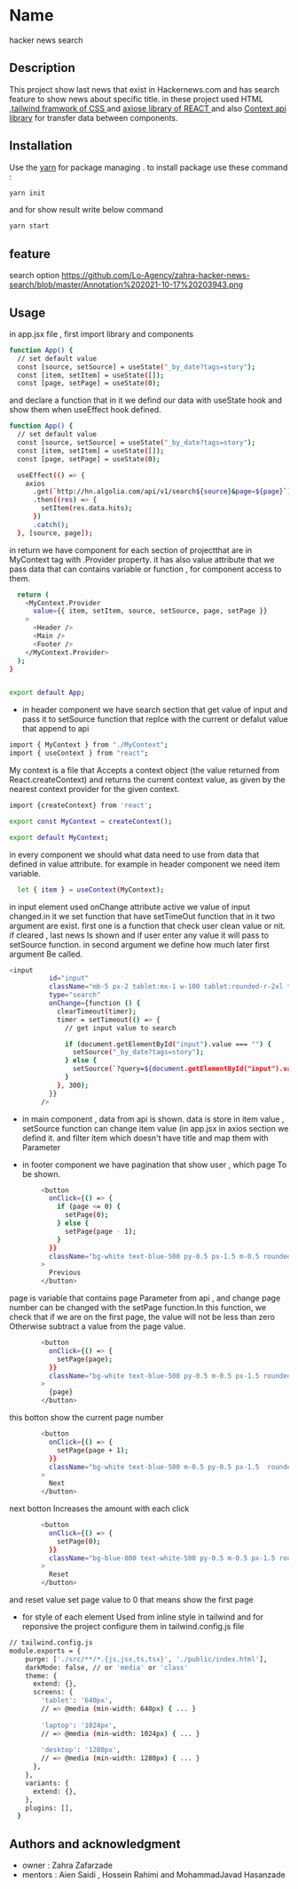 # Name
hacker news search

## Description
This project show last news that exist in Hackernews.com and has search feature to show news about specific title. 
in these project used HTML ,[tailwind framwork of CSS ](https://github.com/tailwindlabs/tailwindcss) and [axiose library of REACT ](https://github.com/axios/axios#readme) and also [Context api library](https://reactjs.org/docs/hooks-reference.html) for transfer data between components.



## Installation

Use the [yarn](https://classic.yarnpkg.com/lang/en/docs/install/#windows-stable) for package managing . to install package use these command :

```bash
yarn init
```
and for show result write below command
```bash
yarn start
```
## feature
search option
https://github.com/Lo-Agency/zahra-hacker-news-search/blob/master/Annotation%202021-10-17%20203943.png
## Usage
in app.jsx file , first import library and components
```bash
function App() {
  // set default value
  const [source, setSource] = useState("_by_date?tags=story");
  const [item, setItem] = useState([]);
  const [page, setPage] = useState(0);
```
and declare a function that in it we defind our data with useState hook and show them when useEffect hook defined.
```bash
function App() {
  // set default value
  const [source, setSource] = useState("_by_date?tags=story");
  const [item, setItem] = useState([]);
  const [page, setPage] = useState(0);

  useEffect(() => {
    axios
      .get(`http://hn.algolia.com/api/v1/search${source}&page=${page}`)
      .then((res) => {
        setItem(res.data.hits);
      })
      .catch();
  }, [source, page]);

```
in return we have component for each section of projectthat are in MyContext tag with .Provider property. it has also value attribute that we pass data that can contains variable or function , for component access to them.
```bash
  return (
    <MyContext.Provider 
      value={{ item, setItem, source, setSource, page, setPage }}
    >
      <Header />
      <Main />
      <Footer />
    </MyContext.Provider>
  );
}


export default App;
```

- in header component we have search section that get value of input and pass it to setSource function that replce with the current or defalut value that append to api

```bash
import { MyContext } from "./MyContext";
import { useContext } from "react";
```
My context is a file that Accepts a context object (the value returned from React.createContext) and returns the current context value, as given by the nearest context provider for the given context.
```bash
import {createContext} from 'react';

export const MyContext = createContext();

export default MyContext;
```
in every component we should what data need to use from data that defined in value attribute.
for example in header component we need item variable.
```bash
  let { item } = useContext(MyContext);
```
in input element used onChange attribute active we value of input changed.in it we set function that have setTimeOut function that in it two argument are exist. first one is a function that check user clean value or nit. if cleared , last news Is shown and if user enter any value it will pass to setSource function. in second argument we define how much later first argument Be called.
```bash
<input
          id="input"
          className="mb-5 px-2 tablet:mx-1 w-100 tablet:rounded-r-2xl text-blue-500 font-bold border-blue-500 outline-none h-12 box-border rounded-br-2xl"
          type="search"
          onChange={function () {
            clearTimeout(timer);
            timer = setTimeout(() => {
              // get input value to search

              if (document.getElementById("input").value === "") {
                setSource("_by_date?tags=story");
              } else {
                setSource(`?query=${document.getElementById("input").value}`);
              }
            }, 300);
          }}
        />
```
- in main component , data from api is shown. data is store in item value , setSource function can change item value (in app.jsx in axios section we defind it. and filter item which doesn't have title and map them with Parameter

- in footer component we have pagination that show user , which page To be shown.
```bash
        <button
          onClick={() => {
            if (page <= 0) {
              setPage(0);
            } else {
              setPage(page - 1);
            }
          }}
          className="bg-white text-blue-500 py-0.5 px-1.5 m-0.5 rounded shadow-2xl"
        >
          Previous
        </button>
```
page is variable that contains page Parameter from  api , and change page number can be changed with the setPage function.In this function, we check that if we are on the first page, the value will not be less than zero Otherwise subtract a value from the page value.
```bash
        <button
          onClick={() => {
            setPage(page);
          }}
          className="bg-white text-blue-500 py-0.5 m-0.5 px-1.5 rounded shadow-2xl"
        >
          {page}
        </button>
```
this botton show the current page number
```bash
        <button
          onClick={() => {
            setPage(page + 1);
          }}
          className="bg-white text-blue-500 m-0.5 py-0.5 px-1.5  rounded shadow-2xl"
        >
          Next
        </button>
```
next botton Increases the amount with each click
```bash
        <button
          onClick={() => {
            setPage(0);
          }}
          className="bg-blue-800 text-white-500 py-0.5 m-0.5 px-1.5 rounded shadow-2xl hover:bg-white hover:text-blue-500"
        >
          Reset
        </button>
```
and reset value set page value to 0 that means show the first page
- for style of each element Used from inline style in tailwind and for reponsive the project configure  them in tailwind.config.js file
```bash
// tailwind.config.js
module.exports = {
    purge: ['./src/**/*.{js,jsx,ts,tsx}', './public/index.html'],
    darkMode: false, // or 'media' or 'class'
    theme: {
      extend: {},
      screens: {
        'tablet': '640px',
        // => @media (min-width: 640px) { ... }
  
        'laptop': '1024px',
        // => @media (min-width: 1024px) { ... }
  
        'desktop': '1280px',
        // => @media (min-width: 1280px) { ... }
      },
    },
    variants: {
      extend: {},
    },
    plugins: [],
  }
```
## Authors and acknowledgment
- owner : Zahra Zafarzade
- mentors : Aien Saidi , Hossein Rahimi and MohammadJavad Hasanzade
